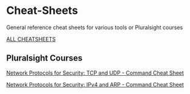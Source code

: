 # Cheat-Sheets
General reference cheat sheets for various tools or Pluralsight courses

[ALL CHEATSHEETS](/Pluralsight%20Course%20Cheat%20Sheets)

## Pluralsight Courses

[Network Protocols for Security: TCP and UDP - Command Cheat Sheet](/Pluralsight%20Course%20Cheat%20Sheets/Network%20Protocols%20for%20Security%20-%20TCP%20and%20UDP%20-%20Command%20Cheat%20Sheet.md)

[Network Protocols for Security: IPv4 and ARP - Command Cheat Sheet](/Pluralsight%20Course%20Cheat%20Sheets/Network%20Protocols%20for%20Security%20-%20IPv4%20and%20ARP%20-%20Command%20Cheat%20Sheet.md)
